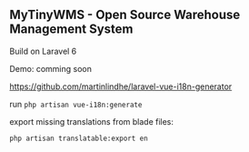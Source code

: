 ## MyTinyWMS - Open Source Warehouse Management System

Build on Laravel 6

Demo: comming soon



https://github.com/martinlindhe/laravel-vue-i18n-generator

run `php artisan vue-i18n:generate`

export missing translations from blade files:

`php artisan translatable:export en`